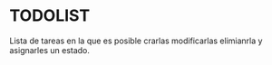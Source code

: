 # TODOLIST

Lista de tareas en la que es posible crarlas modificarlas elimianrla y asignarles un estado.
